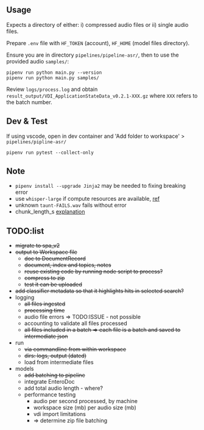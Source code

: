 


## Usage

Expects a directory of either: i) compressed audio files or ii) single audio files.

Prepare `.env` file with `HF_TOKEN` (account), `HF_HOME` (model files directory).

Ensure you are in directory `pipelines/pipeline-asr/`, then to use the provided audio `samples/`:

```
pipenv run python main.py --version
pipenv run python main.py samples/
```

Review `logs/process.log` and obtain `result_output/VDI_ApplicationStateData_v0.2.1-XXX.gz` where `XXX` refers to the batch number.


## Dev & Test

If using vscode, open in dev container and 'Add folder to workspace' > `pipelines/pipline-asr/`

```
pipenv run pytest --collect-only
```


## Note

* `pipenv install --upgrade Jinja2` may be needed to fixing breaking error
* use `whisper-large` if compute resources are available, [ref](https://huggingface.co/openai/whisper-large-v2#long-form-transcription)
* unknown `taunt-FAILS.wav` fails without error
* chunk_length_s [explanation](https://huggingface.co/blog/asr-chunking)



## TODO:list

* ~~migrate to spa_v2~~
* ~~output to Workspace file~~
  - ~~doc to DocumentRecord~~
  - ~~document, index and topics, notes~~
  - ~~reuse existing code by running node script to process?~~
  - ~~compress to zip~~
  - ~~test it can be uploaded~~
* ~~add classifier metadata so that it highlights hits in selected search?~~
* logging
  - ~~all files ingested~~
  - ~~processing time~~
  - audio file errors => TODO:ISSUE - not possible
  - accounting to validate all files processed
  - ~~all files included in a batch => each file is a batch and saved to intermediate json~~
* run
  - ~~via commandline from within workspace~~
  - ~~dirs: logs, output (dated)~~
  - load from intermediate files
* models
  - ~~add batching to pipeline~~
  - integrate EnteroDoc
  - add total audio length - where?
  - performance testing
    + audio per second processed, by machine
    + workspace size (mb) per audio size (mb)
    + vdi import limitations
    + => determine zip file batching